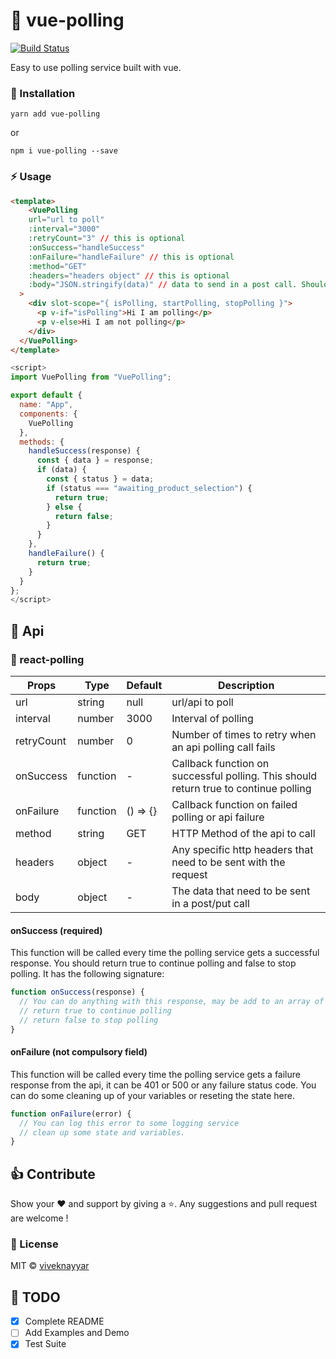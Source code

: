 # 🔔 vue-polling

[![Build Status](https://travis-ci.com/vivek12345/vue-polling.svg)](https://travis-ci.com/vivek12345/vue-polling)

Easy to use polling service built with vue.

### 🚚 Installation

```
yarn add vue-polling
```

or

```
npm i vue-polling --save
```

### ⚡️ Usage

```html
<template>
    <VuePolling 
    url="url to poll"
    :interval="3000"
    :retryCount="3" // this is optional
    :onSuccess="handleSuccess" 
    :onFailure="handleFailure" // this is optional
    :method="GET"
    :headers="headers object" // this is optional
    :body="JSON.stringify(data)" // data to send in a post call. Should be stringified always
  >
    <div slot-scope="{ isPolling, startPolling, stopPolling }">
      <p v-if="isPolling">Hi I am polling</p>
      <p v-else>Hi I am not polling</p>
    </div>
  </VuePolling>
</template>
```

```js
<script>
import VuePolling from "VuePolling";

export default {
  name: "App",
  components: {
    VuePolling
  },
  methods: {
    handleSuccess(response) {
      const { data } = response;
      if (data) {
        const { status } = data;
        if (status === "awaiting_product_selection") {
          return true;
        } else {
          return false;
        }
      }
    },
    handleFailure() {
      return true;
    }
  }
};
</script>

```

## 📒 Api

### 🔔 react-polling

| Props                   | Type                   | Default   | Description                                                                                         |
|-------------------------|------------------------|-----------|-----------------------------------------------------------------------------------------------------|
| url                     | string                 | null      | url/api to poll                                                                                     |
| interval                | number                 | 3000      | Interval of polling                                                                                 |
| retryCount              | number                 | 0         | Number of times to retry when an api polling call fails                                             |
| onSuccess               | function               | -         | Callback function on successful polling. This should return true to continue polling                |
| onFailure               | function               | () => {}  | Callback function on failed polling or api failure                                                  |
| method                  | string                 | GET       | HTTP Method of the api to call                                                                      |
| headers                 | object                 | -         | Any specific http headers that need to be sent with the request                                     |
| body                    | object                 | -         | The data that need to be sent in a post/put call                                                    |

#### onSuccess (required)

This function will be called every time the polling service gets a successful response.
You should return true to continue polling and false to stop polling. It has the following signature:

```javascript
function onSuccess(response) {
  // You can do anything with this response, may be add to an array of some state of your vue component
  // return true to continue polling
  // return false to stop polling
}
```

#### onFailure (not compulsory field)

This function will be called every time the polling service gets a failure response from the api, it can be 401 or 500 or any failure status code.
You can do some cleaning up of your variables or reseting the state here.

```javascript
function onFailure(error) {
  // You can log this error to some logging service
  // clean up some state and variables.
}
```

## 👍 Contribute

Show your ❤️ and support by giving a ⭐. Any suggestions and pull request are welcome !

### 📝 License

MIT © [viveknayyar](https://github.com/vivek12345)

## 👷 TODO

- [x] Complete README
- [ ] Add Examples and Demo
- [x] Test Suite
